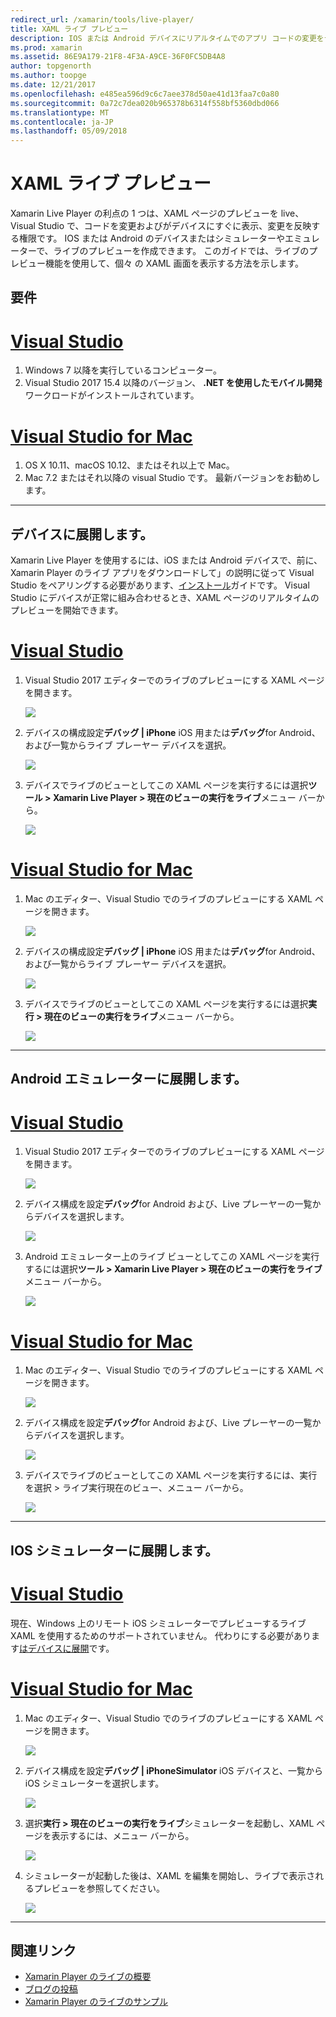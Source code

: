 ```yaml
---
redirect_url: /xamarin/tools/live-player/
title: XAML ライブ プレビュー
description: IOS または Android デバイスにリアルタイムでのアプリ コードの変更をテストします。
ms.prod: xamarin
ms.assetid: 86E9A179-21F8-4F3A-A9CE-36F0FC5DB4A8
author: topgenorth
ms.author: toopge
ms.date: 12/21/2017
ms.openlocfilehash: e485ea596d9c6c7aee378d50ae41d13faa7c0a80
ms.sourcegitcommit: 0a72c7dea020b965378b6314f558bf5360dbd066
ms.translationtype: MT
ms.contentlocale: ja-JP
ms.lasthandoff: 05/09/2018
---
```

# <a name="xaml-live-previewing"></a>XAML ライブ プレビュー

Xamarin Live Player の利点の 1 つは、XAML ページのプレビューを live、Visual Studio で、コードを変更およびがデバイスにすぐに表示、変更を反映する権限です。 IOS または Android のデバイスまたはシミュレーターやエミュレーターで、ライブのプレビューを作成できます。 このガイドでは、ライブのプレビュー機能を使用して、個々 の XAML 画面を表示する方法を示します。

## <a name="requirements"></a>要件

# <a name="visual-studiotabwindows"></a>[Visual Studio](#tab/windows)

1. Windows 7 以降を実行しているコンピューター。
2. Visual Studio 2017 15.4 以降のバージョン、 **.NET を使用したモバイル開発**ワークロードがインストールされています。

# <a name="visual-studio-for-mactabmacos"></a>[Visual Studio for Mac](#tab/macos)

1. OS X 10.11、macOS 10.12、またはそれ以上で Mac。
2. Mac 7.2 またはそれ以降の visual Studio です。 最新バージョンをお勧めします。

-----



<a name="deploydevice" />

## <a name="deploying-to-device"></a>デバイスに展開します。

Xamarin Live Player を使用するには、iOS または Android デバイスで、前に、Xamarin Player のライブ アプリをダウンロードして」の説明に従って Visual Studio をペアリングする必要があります、[インストール](~/tools/live-player/install.md)ガイドです。 Visual Studio にデバイスが正常に組み合わせるとき、XAML ページのリアルタイムのプレビューを開始できます。 

# <a name="visual-studiotabwindows"></a>[Visual Studio](#tab/windows)

1. Visual Studio 2017 エディターでのライブのプレビューにする XAML ページを開きます。

    ![](live-view-images/vs-image1.png)

2. デバイスの構成設定**デバッグ | iPhone** iOS 用または**デバッグ**for Android、および一覧からライブ プレーヤー デバイスを選択。

    ![](live-view-images/vs-image2.png)

3. デバイスでライブのビューとしてこの XAML ページを実行するには選択**ツール > Xamarin Live Player > 現在のビューの実行をライブ**メニュー バーから。

    ![](live-view-images/vs-image3.png)

# <a name="visual-studio-for-mactabmacos"></a>[Visual Studio for Mac](#tab/macos)

1. Mac のエディター、Visual Studio でのライブのプレビューにする XAML ページを開きます。

    ![](live-view-images/image1.png)

2. デバイスの構成設定**デバッグ | iPhone** iOS 用または**デバッグ**for Android、および一覧からライブ プレーヤー デバイスを選択。

    ![](live-view-images/image2.png)

3. デバイスでライブのビューとしてこの XAML ページを実行するには選択**実行 > 現在のビューの実行をライブ**メニュー バーから。

    ![](live-view-images/image3.png)

-----








## <a name="deploying-to-android-emulator"></a>Android エミュレーターに展開します。

# <a name="visual-studiotabvswin"></a>[Visual Studio](#tab/vswin)

1. Visual Studio 2017 エディターでのライブのプレビューにする XAML ページを開きます。

    ![](live-view-images/vs-image1.png)

2. デバイス構成を設定**デバッグ**for Android および、Live プレーヤーの一覧からデバイスを選択します。

    ![](live-view-images/vs-image4.png)

3. Android エミュレーター上のライブ ビューとしてこの XAML ページを実行するには選択**ツール > Xamarin Live Player > 現在のビューの実行をライブ**メニュー バーから。

    ![](live-view-images/vs-image3.png)

# <a name="visual-studio-for-mactabvsmac"></a>[Visual Studio for Mac](#tab/vsmac)

1. Mac のエディター、Visual Studio でのライブのプレビューにする XAML ページを開きます。

    ![](live-view-images/image7.png)

2. デバイス構成を設定**デバッグ**for Android および、Live プレーヤーの一覧からデバイスを選択します。

    ![](live-view-images/image6.png)

3. デバイスでライブのビューとしてこの XAML ページを実行するには、実行を選択 > ライブ実行現在のビュー、メニュー バーから。

    ![](live-view-images/image3.png)

-----





## <a name="deploying-to-ios-simulator"></a>IOS シミュレーターに展開します。

# <a name="visual-studiotabvswin"></a>[Visual Studio](#tab/vswin)

現在、Windows 上のリモート iOS シミュレーターでプレビューするライブ XAML を使用するためのサポートされていません。 代わりにする必要があります[はデバイスに展開](#deploydevice)です。

# <a name="visual-studio-for-mactabvsmac"></a>[Visual Studio for Mac](#tab/vsmac)

1. Mac のエディター、Visual Studio でのライブのプレビューにする XAML ページを開きます。

    ![](live-view-images/image1.png)

2. デバイス構成を設定**デバッグ | iPhoneSimulator** iOS デバイスと、一覧から iOS シミュレーターを選択します。

    ![](live-view-images/image2.png)

3. 選択**実行 > 現在のビューの実行をライブ**シミュレーターを起動し、XAML ページを表示するには、メニュー バーから。

    ![](live-view-images/image4.png)

4. シミュレーターが起動した後は、XAML を編集を開始し、ライブで表示されるプレビューを参照してください。

    ![](live-view-images/image5.png)  

-----








## <a name="related-links"></a>関連リンク

- [Xamarin Player のライブの概要](https://xamarin.com/live)
- [ブログの投稿](https://blog.xamarin.com/live-player/)
- [Xamarin Player のライブのサンプル](~/tools/live-player/samples.md)
